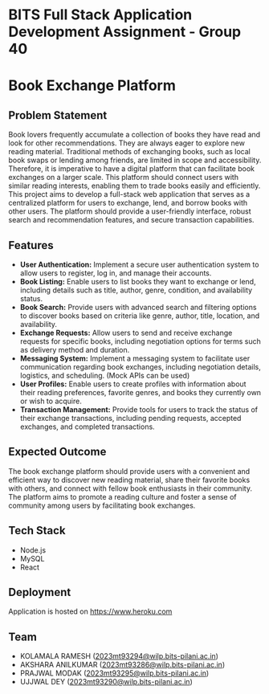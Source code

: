 # BITS Full Stack Application Development Assignment - Group 40

# Book Exchange Platform

## Problem Statement
Book lovers frequently accumulate a collection of books they have read and look for other recommendations. They are always eager to explore new reading material. Traditional methods of exchanging books, such as local book swaps or lending among friends, are limited in scope and accessibility. Therefore, it is imperative to have a digital platform that can facilitate book exchanges on a larger scale. This platform should connect users with similar reading interests, enabling them to trade books easily and efficiently. This project aims to develop a full-stack web application that serves as a centralized platform for users to exchange, lend, and borrow books with other users. The platform should provide a user-friendly interface, robust search and recommendation features, and secure transaction capabilities.

## Features
- **User Authentication:** Implement a secure user authentication system to allow users to register, log in, and manage their accounts.
- **Book Listing:** Enable users to list books they want to exchange or lend, including details such as title, author, genre, condition, and availability status.
- **Book Search:** Provide users with advanced search and filtering options to discover books based on criteria like genre, author, title, location, and availability.
- **Exchange Requests:** Allow users to send and receive exchange requests for specific books, including negotiation options for terms such as delivery method and duration.
- **Messaging System:** Implement a messaging system to facilitate user communication regarding book exchanges, including negotiation details, logistics, and scheduling. (Mock APIs can be used)
- **User Profiles:** Enable users to create profiles with information about their reading preferences, favorite genres, and books they currently own or wish to acquire.
- **Transaction Management:** Provide tools for users to track the status of their exchange transactions, including pending requests, accepted exchanges, and completed transactions.

## Expected Outcome
The book exchange platform should provide users with a convenient and efficient way to discover new reading material, share their favorite books with others, and connect with fellow book enthusiasts in their community. The platform aims to promote a reading culture and foster a sense of community among users by facilitating book exchanges.

## Tech Stack
- Node.js
- MySQL
- React

## Deployment
Application is hosted on https://www.heroku.com

## Team
- KOLAMALA RAMESH (2023mt93294@wilp.bits-pilani.ac.in)
- AKSHARA ANILKUMAR (2023mt93286@wilp.bits-pilani.ac.in)
- PRAJWAL MODAK (2023mt93295@wilp.bits-pilani.ac.in)
- UJJWAL DEY (2023mt93290@wilp.bits-pilani.ac.in)
